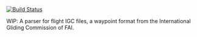 [![Build Status](https://travis-ci.org/BlockScope/haskell-flight-igc.svg)](https://travis-ci.org/BlockScope/haskell-flight-igc)

WIP: A parser for flight IGC files, a waypoint format from the International Gliding Commission of FAI.
